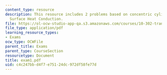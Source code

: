 ```yaml
---
content_type: resource
description: This resource includes 2 problems based on concentric cylinders, and
  Surface Heat Conduction.
file: https://ol-ocw-studio-app-qa.s3.amazonaws.com/courses/10-302-transport-processes-fall-2004/c4c247bbd4f7e75124dc972df58fe77d_exam1.pdf
file_type: application/pdf
learning_resource_types:
- Exams
ocw_type: OCWFile
parent_title: Exams
parent_type: CourseSection
resourcetype: Document
title: exam1.pdf
uid: c4c247bb-d4f7-e751-24dc-972df58fe77d
---
```

